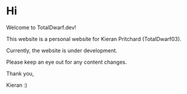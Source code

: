 # Hi

Welcome to TotalDwarf.dev! 

This website is a personal website for Kieran Pritchard (TotalDwarf03).

Currently, the website is under development.

Please keep an eye out for any content changes.

Thank you,

Kieran :)